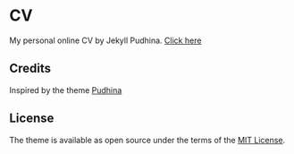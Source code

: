 
# CV
My personal online CV by Jekyll Pudhina.
[Click here](https://cicihou.github.io/cicihou/)

## Credits
Inspired by the theme [Pudhina](https://knhash.github.io/Pudhina/)

## License
The theme is available as open source under the terms of the [MIT License](http://opensource.org/licenses/MIT).
